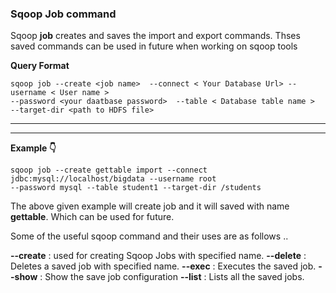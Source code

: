 ### Sqoop Job command
 
Sqoop **job** creates and saves the import and export commands. Thses saved commands can be used in future when 
working on sqoop tools

**Query Format**

```
sqoop job --create <job name>  --connect < Your Database Url> --username < User name >
--password <your daatbase password>  --table < Database table name > 
--target-dir <path to HDFS file>
```

___
___

**Example :point_down:**

```
sqoop job --create gettable import --connect jdbc:mysql://localhost/bigdata --username root 
--password mysql --table student1 --target-dir /students
```

The above given example will create job and it will saved with name **gettable**. 
Which can be used for future.

Some of the useful sqoop command and their uses are as follows ..


**--create**  : used for creating Sqoop Jobs with specified name.
**--delete**  :  Deletes a saved job with specified name.
**--exec**  :  Executes the saved job.
**--show**  :  Show the save job configuration
**--list**  :  Lists all the saved jobs.

